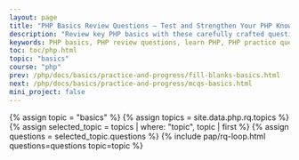 ```yaml
---
layout: page
title: "PHP Basics Review Questions – Test and Strengthen Your PHP Knowledge"
description: "Review key PHP basics with these carefully crafted questions. Ideal for beginners, students, and interview preparation. Strengthen your core PHP skills today!"
keywords: PHP basics, PHP review questions, learn PHP, PHP practice questions, PHP quiz for beginners, core PHP concepts, PHP test online, PHP interview prep, PHP questions and answers, PHP revision, PHP beginner exercises, PHP MCQs, PHP study guide, PHP fundamentals
toc: toc/php.html
topic: "basics"
course: "php"
prev: /php/docs/basics/practice-and-progress/fill-blanks-basics.html
next: /php/docs/basics/practice-and-progress/mcqs-basics.html
mini_project: false
---
```


{% assign topic = "basics" %}
{% assign topics = site.data.php.rq.topics %}
{% assign selected_topic = topics | where: "topic", topic | first %}
{% assign questions = selected_topic.questions %}
{% include pap/rq-loop.html questions=questions topic=topic %}